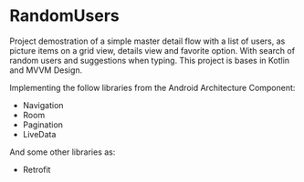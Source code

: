 # RandomUsers
Project demostration of a simple master detail flow with a list of users, as picture items on a grid view, details view and favorite option. With search of random users and suggestions when typing.
This project is bases in Kotlin and MVVM Design.

Implementing the follow libraries from the Android Architecture Component:
* Navigation
* Room
* Pagination
* LiveData

And some other libraries as:
* Retrofit